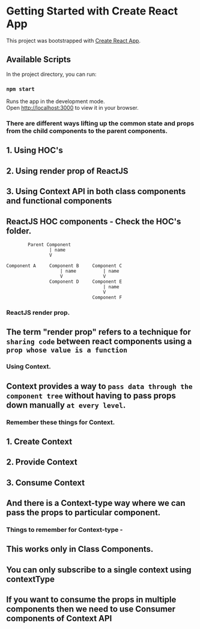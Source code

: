 # Getting Started with Create React App

This project was bootstrapped with [Create React App](https://github.com/facebook/create-react-app).

## Available Scripts

In the project directory, you can run:

### `npm start`

Runs the app in the development mode.\
Open [http://localhost:3000](http://localhost:3000) to view it in your browser.

### There are different ways lifting up the common state and props from the child components to the parent components.

## 1. Using HOC's

## 2. Using render prop of ReactJS

## 3. Using Context API in both class components and functional components

<!-- The HOC's explained -->

## ReactJS HOC components - Check the HOC's folder.

            Parent Component
                    | name
                    V

    Component A     Component B     Component C
                        | name          | name
                        V               V
                    Component D     Component E
                                        | name
                                        V
                                    Component F

### ReactJS render prop.

## The term "render prop" refers to a technique for `sharing code` between react components using a `prop whose value is a function`

### Using Context.

## Context provides a way to `pass data through the component tree` without having to pass props down manually `at every level`.

### Remember these things for Context.

## 1. Create Context

## 2. Provide Context

## 3. Consume Context

## And there is a Context-type way where we can pass the props to particular component.

### Things to remember for Context-type -

## This works only in Class Components.

## You can only subscribe to a single context using contextType

## If you want to consume the props in multiple components then we need to use Consumer components of Context API
